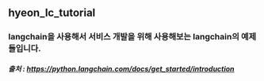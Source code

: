 hyeon_lc_tutorial
-----------------------
### langchain을 사용해서 서비스 개발을 위해 사용해보는 langchain의 예제들입니다.
##### 출처 : https://python.langchain.com/docs/get_started/introduction
